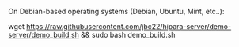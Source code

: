 On Debian-based operating systems (Debian, Ubuntu, Mint, etc..):

wget https://raw.githubusercontent.com/jbc22/hipara-server/demo-server/demo_build.sh && sudo bash demo_build.sh

